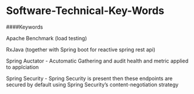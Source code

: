 # Software-Technical-Key-Words

####Keywords 

Apache Benchmark (load testing)

RxJava (together with Spring boot for reactive spring rest api)

Spring Auctator - Acutomatic Gathering and audit health and metric applied to applciation

Spring Security - Spring Security is present then these endpoints are secured by default using Spring Security’s content-negotiation strategy





